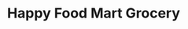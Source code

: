 ---
title: "Happy Food Mart Grocery"
url: /dawsonville/happy-food-mart-grocery/
shop: Lebensmittel
---